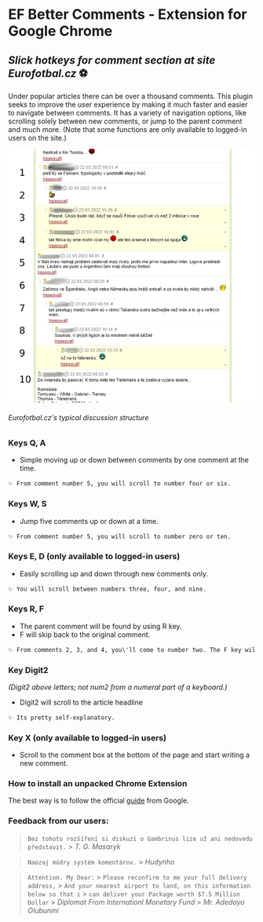 # EF Better Comments - Extension for Google Chrome

## _Slick hotkeys for comment section at site Eurofotbal.cz_ ⚽

Under popular articles there can be over a thousand comments. This plugin seeks to improve the user experience by making it much faster and easier to navigate between comments. It has a variety of navigation options, like scrolling solely between new comments, or jump to the parent comment and much more. (Note that some functions are only available to logged-in users on the site.)

![](docs/images/EFcz2.png)

###### Eurofotbal.cz's typical discussion structure

### Keys Q, A

- Simple moving up or down between comments by one comment at the time.

```sh
✨ From comment number 5, you will scroll to number four or six.
```

### Keys W, S

- Jump five comments up or down at a time.

```sh
✨ From comment number 5, you will scroll to number zero or ten.
```

### Keys E, D (only available to logged-in users)

- Easily scrolling up and down through new comments only.

```sh
✨ You will scroll between numbers three, four, and nine.
```

### Keys R, F

- The parent comment will be found by using R key.
- F will skip back to the original comment.

```sh
✨ From comments 2, 3, and 4, you\'ll come to number two. The F key will take you back to the original comment where you were when you jumped to the parent.
```

### Key Digit2

_(Digit2 above letters; not num2 from a numeral part of a keyboard.)_

- Digit2 will scroll to the article headline

```sh
✨ Its pretty self-explanatory.
```

### Key X (only available to logged-in users)

- Scroll to the comment box at the bottom of the page and start writing a new comment.

### How to install an unpacked Chrome Extension

The best way is to follow the official [guide](https://developer.chrome.com/docs/extensions/mv3/getstarted/#unpacked) from Google.

### Feedback from our users:

> `Bez tohoto rozšíření si diskuzi o Gambrinus lize už ani nedovedu představit.` > _T. G. Masaryk_

> `Naozaj múdry systém komentárov.` > _Hudynho_

> `Attention. My Dear:` > `Please reconfirm to me your full delivery address,` > `And your nearest airport to land, on this information below so that i` > `can deliver your Package worth $7.5 Million Dollar` > _Diplomat From Internationl Monetary Fund_ > _Mr. Adedayo Olubunmi_
